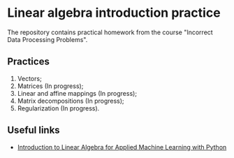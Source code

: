 # Linear algebra introduction practice

The repository contains practical homework from the course "Incorrect Data Processing Problems".

## Practices

1. Vectors;
2. Matrices (In progress);
3. Linear and affine mappings (In progress);
4. Matrix decompositions (In progress);
5. Regularization (In progress).


## Useful links

* [Introduction to Linear Algebra for Applied Machine Learning with Python](https://pabloinsente.github.io/intro-linear-algebra)